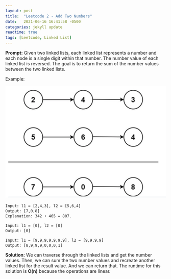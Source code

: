```yaml
---
layout: post
title:  "Leetcode 2 - Add Two Numbers"
date:   2021-06-16 16:41:58 -0500
categories: jekyll update
readtime: true
tags: [Leetcode, Linked List]
---
```

**Prompt:** Given two linked lists, each linked list represents a number and each node is a single digit within that number. The number value of each linked list is reversed. The goal is to return the sum of the number values between the two linked lists.

Example:

![Example-2](../assets/img/example-2.png)
~~~
Input: l1 = [2,4,3], l2 = [5,6,4]
Output: [7,0,8]
Explanation: 342 + 465 = 807.
~~~

~~~
Input: l1 = [0], l2 = [0]
Output: [0]
~~~

~~~
Input: l1 = [9,9,9,9,9,9,9], l2 = [9,9,9,9]
Output: [8,9,9,9,0,0,0,1]
~~~

**Solution:** We can traverse through the linked lists and get the number values. Then, we can sum the two number values and recreate another linked list for the result value. And we can return that. The runtime for this solution is **O(n)** because the operations are linear.